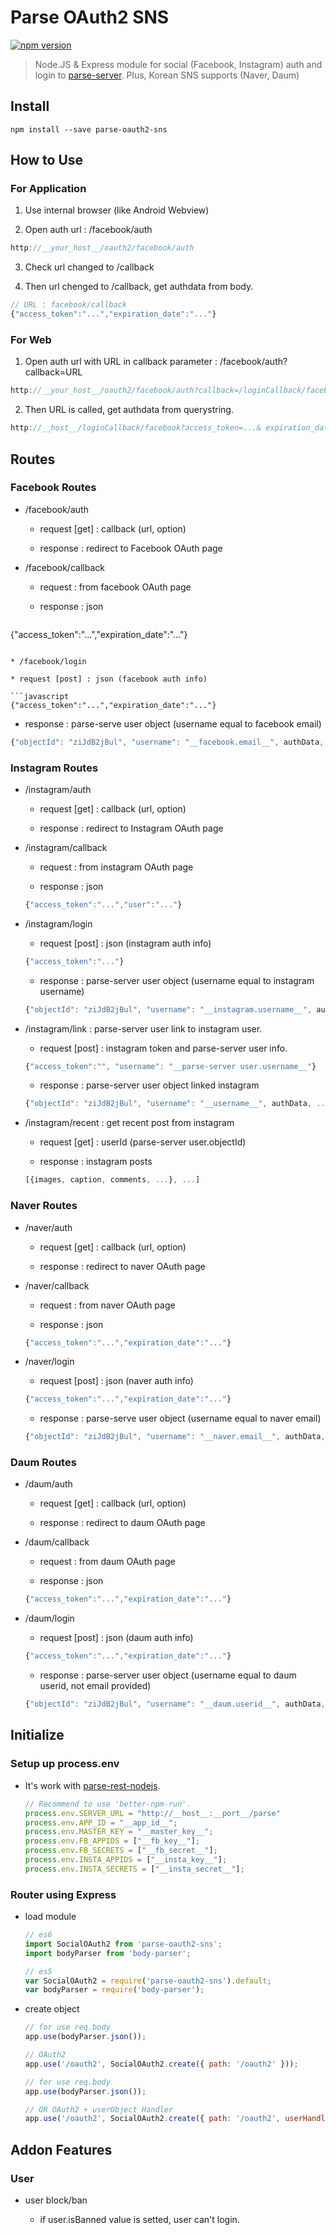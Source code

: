 Parse OAuth2 SNS
================

[![npm version](https://badge.fury.io/js/parse-oauth2-sns.svg)](https://badge.fury.io/js/parse-oauth2-sns)

> Node.JS & Express module for
> social (Facebook, Instagram) auth and login to [parse-server](https://github.com/ParsePlatform/parse-server).
> Plus, Korean SNS supports (Naver, Daum)

Install
-------

```
npm install --save parse-oauth2-sns
```

How to Use
----------

### For Application

1. Use internal browser (like Android Webview)

2. Open auth url : /facebook/auth

  ```javascript
  http://__your_host__/oauth2/facebook/auth
  ```

3. Check url changed to /callback

4. Then url chenged to /callback, get authdata from body.

  ```javascript
  // URL : facebook/callback
  {"access_token":"...","expiration_date":"..."}
  ```

### For Web

1. Open auth url with URL in callback parameter : /facebook/auth?callback=URL

  ```javascript
  http://__your_host__/oauth2/facebook/auth?callback=/loginCallback/facebook
  ```

2. Then URL is called, get authdata from querystring.

  ```javascript
  http://__host__/loginCallback/facebook?access_token=...& expiration_date=...
  ```


Routes
------

### Facebook Routes

* /facebook/auth

  * request [get] : callback (url, option)

  * response : redirect to Facebook OAuth page

* /facebook/callback

  * request : from facebook OAuth page

  * response : json

  ```javascript
 {"access_token":"...","expiration_date":"..."}
  ```

* /facebook/login

  * request [post] : json (facebook auth info)

  ```javascript
  {"access_token":"...","expiration_date":"..."}
  ```

  * response : parse-serve user object (username equal to facebook email)

  ```javascript
  {"objectId": "ziJdB2jBul", "username": "__facebook.email__", authData, ...}
  ```

### Instagram Routes

* /instagram/auth

  * request [get] : callback (url, option)

  * response : redirect to Instagram OAuth page

* /instagram/callback

  * request : from instagram OAuth page

  * response : json

  ```javascript
  {"access_token":"...","user":"..."}
  ```
  
* /instagram/login

  * request [post] : json (instagram auth info)

  ```javascript
  {"access_token":"..."}
  ```

  * response : parse-server user object (username equal to instagram username)

  ```javascript
  {"objectId": "ziJdB2jBul", "username": "__instagram.username__", authData, ...}
  ```

* /instagram/link : parse-server user link to instagram user.

  * request [post] : instagram token and parse-server user info.

  ```javascript
  {"access_token":"", "username": "__parse-server user.username__"}
  ```

  * response : parse-server user object linked instagram

  ```javascript  
  {"objectId": "ziJdB2jBul", "username": "__username__", authData, ...}
  ```

* /instagram/recent : get recent post from instagram

  * request [get] : userId (parse-server user.objectId)

  * response : instagram posts

  ```javascript  
  [{images, caption, comments, ...}, ...]
  ```
  
### Naver Routes

* /naver/auth

  * request [get] : callback (url, option)

  * response : redirect to naver OAuth page

* /naver/callback

  * request : from naver OAuth page

  * response : json

  ```javascript
  {"access_token":"...","expiration_date":"..."}
  ```

* /naver/login

  * request [post] : json (naver auth info)

  ```javascript
  {"access_token":"...","expiration_date":"..."}
  ```

  * response : parse-serve user object (username equal to naver email)

  ```javascript
  {"objectId": "ziJdB2jBul", "username": "__naver.email__", authData, ...}
  ```

### Daum Routes

* /daum/auth

  * request [get] : callback (url, option)

  * response : redirect to daum OAuth page

* /daum/callback

  * request : from daum OAuth page

  * response : json

  ```javascript
  {"access_token":"...","expiration_date":"..."}
  ```
  
* /daum/login

  * request [post] : json (daum auth info)

  ```javascript
  {"access_token":"...","expiration_date":"..."}
  ```

  * response : parse-server user object (username equal to daum userid, not email provided)

  ```javascript
  {"objectId": "ziJdB2jBul", "username": "__daum.userid__", authData, ...}
  ```

Initialize
----------

### Setup up process.env

* It's work with [parse-rest-nodejs](https://github.com/gimdongwoo/parse-oauth2-sns).

  ```javascript
  // Recommend to use 'better-npm-run'.
  process.env.SERVER_URL = "http://__host__:__port__/parse"
  process.env.APP_ID = "__app_id__";
  process.env.MASTER_KEY = "__master_key__";
  process.env.FB_APPIDS = ["__fb_key__"];
  process.env.FB_SECRETS = ["__fb_secret__"];
  process.env.INSTA_APPIDS = ["__insta_key__"];
  process.env.INSTA_SECRETS = ["__insta_secret__"];
  ```

### Router using Express

* load module

  ```javascript
  // es6
  import SocialOAuth2 from 'parse-oauth2-sns';
  import bodyParser from 'body-parser';
  ```

  ```javascript
  // es5
  var SocialOAuth2 = require('parse-oauth2-sns').default;
  var bodyParser = require('body-parser');
  ```

* create object

  ```javascript
  // for use req.body
  app.use(bodyParser.json());
  
  // OAuth2
  app.use('/oauth2', SocialOAuth2.create({ path: '/oauth2' }));
  ```

  ```javascript
  // for use req.body
  app.use(bodyParser.json());
  
  // OR OAuth2 + userObject Handler
  app.use('/oauth2', SocialOAuth2.create({ path: '/oauth2', userHandler: function(req, user) { ...  return user; } }));
  ```

Addon Features
--------------

### User

* user block/ban

  * if user.isBanned value is setted, user can't login.
